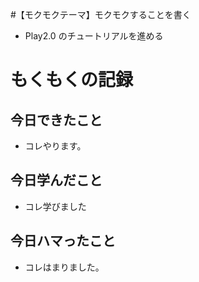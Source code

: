 #【モクモクテーマ】モクモクすることを書く
* Play2.0 のチュートリアルを進める

# もくもくの記録
## 今日できたこと
* コレやります。

## 今日学んだこと
* コレ学びました

## 今日ハマったこと
* コレはまりました。
